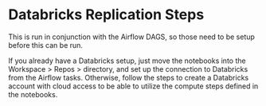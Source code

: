 # Databricks Replication Steps

This is run in conjunction with the Airflow DAGS, so those need to be setup before this can be run. 

If you already have a Databricks setup, just move the notebooks into the Workspace > Repos > <email> directory, 
and set up the connection to Databricks from the Airflow tasks. Otherwise, follow the steps to create a Databricks account with cloud access to be able to 
utilize the compute steps defined in the notebooks. 
